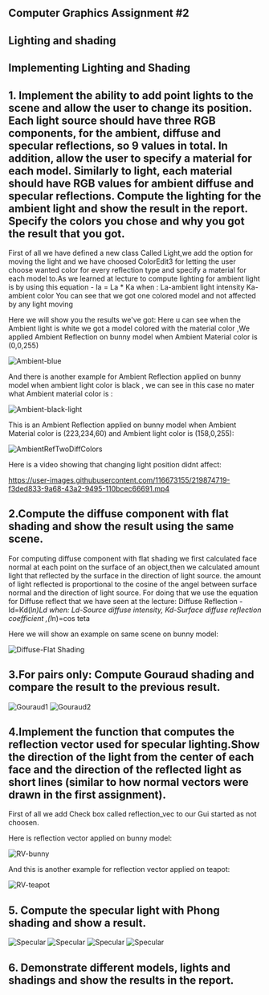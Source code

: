 ## Computer Graphics Assignment #2
## Lighting and shading
## Implementing Lighting and Shading

## 1. Implement the ability to add point lights to the scene and allow the user to change its position. Each light source should have three RGB components, for the ambient, diffuse and specular reflections, so 9 values in total. In addition, allow the user to specify a material for each model. Similarly to light, each material should have RGB values for ambient diffuse and specular reflections. Compute the lighting for the ambient light and show the result in the report. Specify the colors you chose and why you got the result that you got.

First of all we have defined a new class Called Light,we add the option for moving the light and we have choosed ColorEdit3 for letting the user choose wanted color for every reflection type 
and specify a material for each model to.As we learned at lecture to compute lighting for ambient light is by using this equation - Ia = La * Ka when :
La-ambient light intensity
Ka-ambient color
You can see that we got one colored model and not affected by any light moving

Here we will show you the results we've got:
Here u can see when the Ambient light is white we got a model colored with the material color ,We applied Ambient Reflection on bunny model when Ambient Material color is (0,0,255)

![Ambient-blue](https://user-images.githubusercontent.com/116673155/219873189-9930f721-3872-4c54-9b64-32d36516cc90.png)

And there is another example for Ambient Reflection applied on bunny model when ambient light color is black , we can see in this case no mater what Ambient material color is :

![Ambient-black-light](https://user-images.githubusercontent.com/116673155/219873495-7d9d4a04-37ad-4821-9ab2-fdd3ffa0bdfd.png)

This is an Ambient Reflection applied on bunny model when Ambient Material color is (223,234,60) and Ambient light color is (158,0,255):

![AmbientRefTwoDiffColors](https://user-images.githubusercontent.com/116673155/219874053-3a8dc392-0e20-49de-9a7c-4b8fb6bd99ff.png)

Here is a video showing that changing light position didnt affect:

https://user-images.githubusercontent.com/116673155/219874719-f3ded833-9a68-43a2-9495-110bcec66691.mp4


## 2.Compute the diffuse component with flat shading and show the result using the same scene.

For computing diffuse component with flat shading we first calculated face normal at each point on the surface of an object,then we calculated amount light that reflected by the surface in the direction of light source.
the amount of light reflected is proportional to the cosine of the angel between surface normal and the direction of light source.
For doing that we use the equation for Diffuse reflect that we have seen at the lecture:
Diffuse Reflection - Id=Kd(l*n)Ld
when: Ld-Source diffuse intensity, Kd-Surface diffuse reflection coefficient ,(l*n)=cos teta

Here we will show an example on same scene on bunny model:

![Diffuse-Flat Shading](https://user-images.githubusercontent.com/116673155/219882424-94a05771-3261-462d-88c4-bb89098cc112.png)


## 3.For pairs only: Compute Gouraud shading and compare the result to the previous result.

![Gouraud1](https://github.com/HaifaGraphicsCourses/computer-graphics-2023-rashilmbariky/blob/master/Assignment2Report/Gouraud1.jpg)
![Gouraud2](https://github.com/HaifaGraphicsCourses/computer-graphics-2023-rashilmbariky/blob/master/Assignment2Report/Gouraud2.jpg)



## 4.Implement the function that computes the reflection vector used for specular lighting.Show the direction of the light from the center of each face and the direction of the reflected light as short lines (similar to how normal vectors were drawn in the first assignment).

First of all we add Check box called reflection_vec to our Gui started as not choosen.

Here is reflection vector applied on bunny model:

![RV-bunny](https://user-images.githubusercontent.com/116673155/219893678-ff9cc184-d7f5-4ac1-81ee-05fd2c696e65.png)

And this is another example for reflection vector applied on teapot:

![RV-teapot](https://user-images.githubusercontent.com/116673155/219893861-5e72a36e-b3a3-462f-b3b5-5ef66644fe0d.png)


## 5. Compute the specular light with Phong shading and show a result.

![Specular](https://github.com/HaifaGraphicsCourses/computer-graphics-2023-rashilmbariky/blob/master/Assignment2Report/Specular-Phong1.jpg)
![Specular](https://github.com/HaifaGraphicsCourses/computer-graphics-2023-rashilmbariky/blob/master/Assignment2Report/Specular-Phong2.jpg)
![Specular](https://github.com/HaifaGraphicsCourses/computer-graphics-2023-rashilmbariky/blob/master/Assignment2Report/Specular-Phong3.jpg)
![Specular](https://github.com/HaifaGraphicsCourses/computer-graphics-2023-rashilmbariky/blob/master/Assignment2Report/Specular-Phong4.jpg)


## 6. Demonstrate different models, lights and shadings and show the results in the report.

